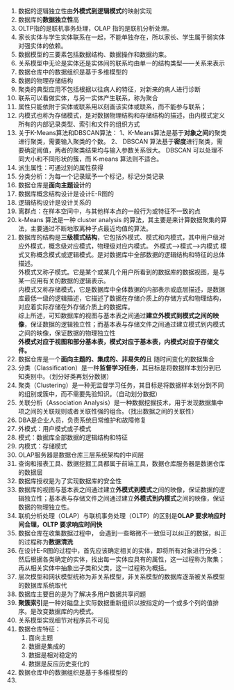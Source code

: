 1. 数据的逻辑独立性由**外模式到逻辑模式**的映射实现
2. 数据库的**数据独立性**高
3. OLTP指的是联机事务处理，OLAP 指的是联机分析处理。
4. 家长实体与学生实体联系在一起，不能单独存在，所以家长、学生属于弱实体对强实体的依赖。
5. 数据模型的三要素包括数据结构、数据操作和数据约束。
6. 关系模型中无论是实体还是实体间的联系均由单一的结构类型——关系来表示
7. 数据仓库中的数据组织是基于多维模型的
8. 数据的物理存储结构
9. 聚类的典型应用不包括根据以往病人的特征，对新来的病人进行诊断
10. 联系可以看做实体，与另一实体产生联系，称为聚合
11. 属性只能依附于实体或联系用以刻画该实体或联系，而不能参与联系；
12. 内模式也称为存储模式，是对数据物理结构和存储结构的描述，由内模式定义所有的内部记录类型、索引和文件的组织方式
13. 关于K-Means算法和DBSCAN算法：
1、K-Means算法是基于**对象之间**的聚类进行聚类，需要输入聚类的个数。
2、 DBSCAN 算法基于**密度**进行聚类，需要确定阈值，两者的聚类结果均与输入参数关系很大。 DBSCAN 可以处理不同大小和不同形状的簇，而 K-means 算法则不适合。
14. 派生属性：可通过别的属性获得
15. 分类分析：为每一个记录赋予一个标记，标记分类记录
16. 数据仓库是**面向主题设计**的
17. 数据库概念结构设计是设计E-R图的 
18. 逻辑结构设计是设计关系的
19. 离群点：在样本空间中，与其他样本点的一般行为或特征不一致的点
20. k-Means 算法是一种 cluster analysis 的算法，其主要是来计算数据聚集的算法，主要通过不断地取离种子点最近均值的算法。
21.   
	数据库的结构是**三级模式结构**，它包括外模式、模式和内模式，其中用户级对应外模式，概念级对应模式，物理级对应内模式。
外模式——>模式——>内模式
	模式又称概念模式或逻辑模式。是对数据库中全部数据的逻辑结构和特征的总体描述。  
	外模式又称子模式。它是某个或某几个用户所看到的数据库的数据视图，是与某一应用有关的数据的逻辑表示。  
	内模式又称存储模式，它是数据库中全体数据的内部表示或底层描述，是数据库最低一级的逻辑描述，它描述了数据在存储介质上的存储方式和物理结构，对应着实际存储在外存储介质上的数据库。  
	综上所述，可知数据库的视图与基本表之间通过**建立外模式到模式之间的映像**，保证数据的逻辑独立性；而基本表与存储文件之间通过建立模式到内模式之间的映像，保证数据的物理独立性  
**外模式对应于视图和部分基本表，模式对应于基本表，内模式对应于存储文件。**
22. 数据仓库是一个**面向主题的、集成的、非易失的**且 随时间变化的数据集合
23. 分类（Classification）是一种**监督学习任务**，其目标是将数据样本划分到已知类别中。（划分好类再划分数据）
24. 聚类（Clustering）是一种无监督学习任务，其目标是将数据样本划分到不同的组别或簇中，而不需要先验知识。（自动划分数据）
25. 关联分析（Association Analysis）是一种数据挖掘技术，用于发现数据集中项之间的关联规则或者关联性强的组合。（找出数据之间的关联性）
26. DBA是企业人员，负责系统日常维护和故障修复
27. 外模式：用户模式或子模式
28. 模式：数据库全部数据的逻辑结构和特征
29. 内模式：存储模式
30. OLAP服务器是数据仓库三层系统架构的中间层
31. 查询和报表工具、数据挖掘工具都属于前端工具，数据仓库服务器是数据仓库的数据层
32. 数据库授权是为了实现数据库的安全性
33. 数据库的视图与基本表之间通过建立**外模式到模式**之间的映像，保证数据的逻辑独立性；基本表与存储文件之间通过建立**外模式到内模式**之间的映像，保证数据的物理独立性。
34. 联机分析处理（OLAP）与联机事务处理（OLTP）的区别是**OLAP 要求响应时间合理，OLTP 要求响应时间快**
35. 数据仓库在收集数据过程中， 会遇到一些略微不一致但可以纠正的数据，纠正的过程称为**数据清洗**
36. 在设计E-R图的过程中，首先应该确定相关的实体，即将所有对象进行分类：然后根据各类确定的实体，找出每一实体应具有的属性，这一过程称为聚集；再从相关实体中抽象出子类和父类，这一过程称为概括。
37. 层次模型和网状模型统称为非关系模型，非关系模型的数据库逐渐被关系模型的数据库系统取代
38. 数据库主要目的是为了解决多用户数据共享问题
39. **聚簇索引**是一种对磁盘上实际数据重新组织以按指定的一个或多个列的值排序。是改变数据库的内模式。
40. 关系模型实现细节对程序员不可见
41. 数据仓库特征：
	1. 面向主题
	2. 数据是集成的
	3. 数据是相对稳定的
	4. 数据是反应历史变化的
42. 数据仓库中的数据组织是基于多维模型的
43. 